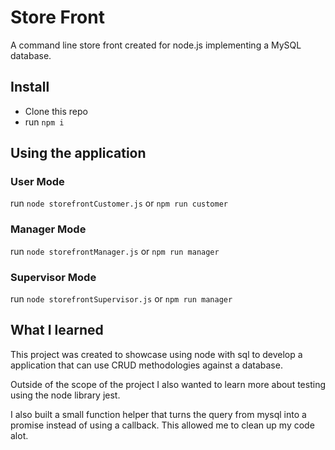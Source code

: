 # Store Front

A command line store front created for node.js implementing a MySQL database.

## Install

- Clone this repo
- run `npm i`

## Using the application

### User Mode

run `node storefrontCustomer.js` or `npm run customer`

### Manager Mode

run `node storefrontManager.js` or `npm run manager`

### Supervisor Mode 

run `node storefrontSupervisor.js` or `npm run manager`

## What I learned

This project was created to showcase using node with sql to develop a application that can use CRUD methodologies against a database. 

Outside of the scope of the project I also wanted to learn more about testing using the node library jest. 

I also built a small function helper that turns the query from mysql into a promise instead of using a callback. This allowed me to clean up my code alot.